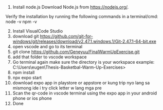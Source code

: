 1. Install node.js
   Download Node.js from https://nodejs.org/.

Verify the installation by running the following commands in a terminal/cmd:
node -v
npm -v

2. Install VisualCode Studio
3. download git https://github.com/git-for-windows/git/releases/download/v2.47.1.windows.1/Git-2.47.1-64-bit.exe
4. open vscode and go to its terminal
5. git clone https://github.com/Geneyuu/FinalWarmUpExercise.git
6. add that folder to vscode workspace
7. Go terminal again make sure the directory is your workspace example: C:\Users\eugen\Thesis-Basketbal-Warm-Up-Exercises>
8. npm install
9. npx expo start
10. download expo app in playstore or appstore or kung trip nyo lang sa mismong ide i try click letter w lang mga pre
11. Scan the qr-code in vscode terminal using the expo app in your android phone or ios phone
12. Done
